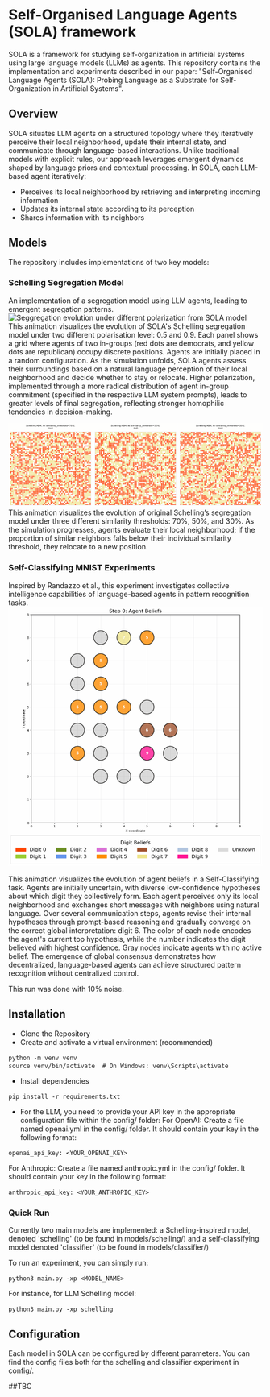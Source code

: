 # Self-Organised Language Agents (SOLA) framework


SOLA is a framework for studying self-organization in artificial systems using large language models (LLMs) as agents. 
This repository contains the implementation and experiments described in our paper: 
"Self-Organised Language Agents (SOLA): Probing Language as a Substrate for Self-Organization in Artificial Systems".


## Overview
SOLA situates LLM agents on a structured topology where they iteratively perceive their local neighborhood, update their internal state, and communicate through language-based interactions. Unlike traditional models with explicit rules, our approach leverages emergent dynamics shaped by language priors and contextual processing.
In SOLA, each LLM-based agent iteratively:
- Perceives its local neighborhood by retrieving and interpreting incoming information
- Updates its internal state according to its perception
- Shares information with its neighbors

## Models
The repository includes implementations of two key models:
### Schelling Segregation Model
An implementation of a segregation model using LLM agents, leading to emergent segregation patterns.
![Seggregation evolution under different polarization from SOLA model](data/schelling/schellingLLM.gif)
This animation visualizes the evolution of SOLA's Schelling segregation model under two different polarisation level: 0.5 and 0.9. Each panel shows a grid where agents of two in-groups (red dots are democrats, and yellow dots are republican) occupy discrete positions. Agents are initially placed in a random configuration. As the simulation unfolds, SOLA agents assess their surroundings based on a natural language perception of their local neighborhood and decide whether to stay or relocate. Higher polarization, implemented through a more radical distribution of agent in-group commitment (specified in the respective LLM system prompts), leads to greater levels of final segregation, reflecting stronger homophilic tendencies in decision-making.

![Seggregation evolution under different similarity threshold from the Original Schelling Model](data/schelling/schellingABM.gif)
This animation visualizes the evolution of original Schelling’s segregation model under three different similarity thresholds: 70%, 50%, and 30%. As the simulation progresses, agents evaluate their local neighborhood; if the proportion of similar neighbors falls below their individual similarity threshold, they relocate to a new position.



### Self-Classifying MNIST Experiments
Inspired by Randazzo et al., this experiment investigates collective intelligence capabilities of language-based agents in pattern recognition tasks.
![Evolution of the Beliefs Distribution in the Classification Task of Digit 9](data/classifier/communicate.gif)

This animation visualizes the evolution of agent beliefs in a Self-Classifying task. Agents are initially uncertain, with diverse low-confidence hypotheses about which digit they collectively form. Each agent perceives only its local neighborhood and exchanges short messages with neighbors using natural language. Over several communication steps, agents revise their internal hypotheses through prompt-based reasoning and gradually converge on the correct global interpretation: digit 6. The color of each node encodes the agent's current top hypothesis, while the number indicates the digit believed with highest confidence. Gray nodes indicate agents with no active belief. The emergence of global consensus demonstrates how decentralized, language-based agents can achieve structured pattern recognition without centralized control.

This run was done with 10% noise.

## Installation
- Clone the Repository
- Create and activate a virtual environment (recommended)
```
python -m venv venv
source venv/bin/activate  # On Windows: venv\Scripts\activate
```
- Install dependencies
```
pip install -r requirements.txt
```

- For the LLM, you need to provide your API key in the appropriate configuration file within the config/ folder:
For OpenAI:
Create a file named openai.yml in the config/ folder. It should contain your key in the following format:
```
openai_api_key: <YOUR_OPENAI_KEY>
```
For Anthropic:
Create a file named anthropic.yml in the config/ folder. It should contain your key in the following format:
```
anthropic_api_key: <YOUR_ANTHROPIC_KEY>
```

### Quick Run 

Currently two main models are implemented: a Schelling-inspired model, denoted 'schelling' (to be found in models/schelling/) and a self-classifying model denoted 'classifier' (to be found in models/classifier/)

To run an experiment, you can simply run:
```
python3 main.py -xp <MODEL_NAME>
```

For instance, for LLM Schelling model:
```
python3 main.py -xp schelling
```

## Configuration
Each model in SOLA can be configured by different parameters. 
You can find the config files both for the schelling and classifier experiment in config/.

##TBC